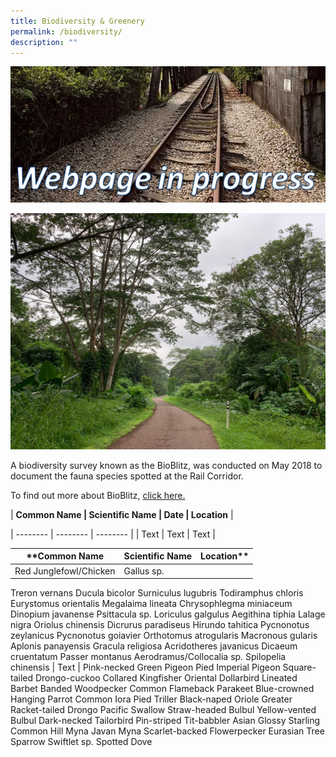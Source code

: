 ```yaml
---
title: Biodiversity & Greenery
permalink: /biodiversity/
description: ""
---
```

![Alt text for image on Isomer site](/images/webpageinprogress.png)

![rail corridor greenery](/images/RC%20Central/Central_path4_IMG-20210521-WA0011.jpg)

A biodiversity survey known as the BioBlitz, was conducted on May 2018 to document the fauna species spotted at the Rail Corridor. 

To find out more about BioBlitz, [click here.](https://www.nparks.gov.sg/biodiversity/community-in-nature-initiative/bioblitz)



| **Common Name | Scientific Name | Date | Location** |

| -------- | -------- | -------- |
| Text     | Text     | Text     |



| **Common Name | Scientific Name | Location** |
| -------- | -------- | -------- |
| Red Junglefowl/Chicken |  Gallus sp.
Treron vernans
Ducula bicolor
Surniculus lugubris
Todiramphus chloris
Eurystomus orientalis
Megalaima lineata
Chrysophlegma miniaceum
Dinopium javanense
Psittacula sp.
Loriculus galgulus
Aegithina tiphia
Lalage nigra
Oriolus chinensis
Dicrurus paradiseus
Hirundo tahitica
Pycnonotus zeylanicus
Pycnonotus goiavier
Orthotomus atrogularis
Macronous gularis
Aplonis panayensis
Gracula religiosa
Acridotheres javanicus
Dicaeum cruentatum
Passer montanus
Aerodramus/Collocalia sp.
Spilopelia chinensis
  | Text     |
Pink-necked Green Pigeon
Pied Imperial Pigeon
Square-tailed Drongo-cuckoo
Collared Kingfisher
Oriental Dollarbird
Lineated Barbet
Banded Woodpecker
Common Flameback
Parakeet
Blue-crowned Hanging Parrot
Common Iora
Pied Triller
Black-naped Oriole
Greater Racket-tailed Drongo
Pacific Swallow
Straw-headed Bulbul
Yellow-vented Bulbul
Dark-necked Tailorbird
Pin-striped Tit-babbler
Asian Glossy Starling
Common Hill Myna
Javan Myna
Scarlet-backed Flowerpecker
Eurasian Tree Sparrow
Swiftlet sp.
Spotted Dove   

